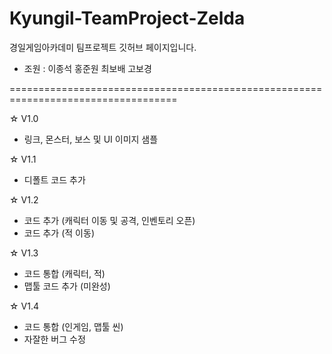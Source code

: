 # Kyungil-TeamProject-Zelda

경일게임아카데미 팀프로젝트 깃허브 페이지입니다.

* 조원 : 이종석 홍준원 최보배 고보경

===================================================================================

☆ V1.0

* 링크, 몬스터, 보스 및 UI 이미지 샘플

☆ V1.1

* 디폴트 코드 추가

☆ V1.2

* 코드 추가 (캐릭터 이동 및 공격, 인벤토리 오픈)
* 코드 추가 (적 이동)

☆ V1.3

* 코드 통합 (캐릭터, 적)
* 맵툴 코드 추가 (미완성)

☆ V1.4

* 코드 통합 (인게임, 맵툴 씬)
* 자잘한 버그 수정
